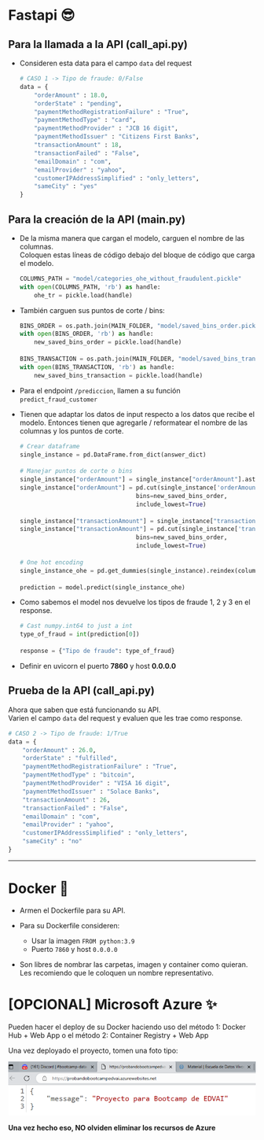 # Fastapi 😎

## Para la llamada a la API (call_api.py)
- Consideren esta data para el campo `data` del request
    ```python
    # CASO 1 -> Tipo de fraude: 0/False
    data = {
        "orderAmount" : 18.0,
        "orderState" : "pending",
        "paymentMethodRegistrationFailure" : "True",
        "paymentMethodType" : "card",
        "paymentMethodProvider" : "JCB 16 digit",
        "paymentMethodIssuer" : "Citizens First Banks",
        "transactionAmount" : 18,
        "transactionFailed" : "False",
        "emailDomain" : "com",
        "emailProvider" : "yahoo",
        "customerIPAddressSimplified" : "only_letters",
        "sameCity" : "yes"
    }
    ```


## Para la creación de la API (main.py)

- De la misma manera que cargan el modelo, carguen el nombre de las columnas.
<br>Coloquen estas líneas de código debajo del bloque de código que carga el modelo.
    ```python
    COLUMNS_PATH = "model/categories_ohe_without_fraudulent.pickle"
    with open(COLUMNS_PATH, 'rb') as handle:
        ohe_tr = pickle.load(handle)
    ```
- También carguen sus puntos de corte / bins:
    ```python
    BINS_ORDER = os.path.join(MAIN_FOLDER, "model/saved_bins_order.pickle")
    with open(BINS_ORDER, 'rb') as handle:
        new_saved_bins_order = pickle.load(handle)

    BINS_TRANSACTION = os.path.join(MAIN_FOLDER, "model/saved_bins_transaction.pickle")
    with open(BINS_TRANSACTION, 'rb') as handle:
        new_saved_bins_transaction = pickle.load(handle)
    ```

- Para el endpoint `/prediccion`, llamen a su función `predict_fraud_customer`

- Tienen que adaptar los datos de input respecto a los datos que recibe el modelo. Entonces tienen que agregarle / reformatear el nombre de las columnas y los puntos de corte.
    ```python
    # Crear dataframe
    single_instance = pd.DataFrame.from_dict(answer_dict)
    
    # Manejar puntos de corte o bins
    single_instance["orderAmount"] = single_instance["orderAmount"].astype(float)
    single_instance["orderAmount"] = pd.cut(single_instance['orderAmount'],
                                     bins=new_saved_bins_order, 
                                     include_lowest=True)
    
    single_instance["transactionAmount"] = single_instance["transactionAmount"].astype(int)
    single_instance["transactionAmount"] = pd.cut(single_instance['transactionAmount'],
                                     bins=new_saved_bins_order, 
                                     include_lowest=True)
    
    # One hot encoding
    single_instance_ohe = pd.get_dummies(single_instance).reindex(columns = ohe_tr).fillna(0)

    prediction = model.predict(single_instance_ohe)
    ```

- Como sabemos el model nos devuelve los tipos de fraude 1, 2 y 3 en el response.
    ```python
    # Cast numpy.int64 to just a int
    type_of_fraud = int(prediction[0])
        
    response = {"Tipo de fraude": type_of_fraud}
    ```

- Definir en uvicorn el puerto **7860** y host **0.0.0.0**

## Prueba de la API (call_api.py)

Ahora que saben que está funcionando su API. 
<br>Varien el campo `data` del request y evaluen que les trae como response.

```python
# CASO 2 -> Tipo de fraude: 1/True
data = {
    "orderAmount" : 26.0,
    "orderState" : "fulfilled",
    "paymentMethodRegistrationFailure" : "True",
    "paymentMethodType" : "bitcoin",
    "paymentMethodProvider" : "VISA 16 digit",
    "paymentMethodIssuer" : "Solace Banks",
    "transactionAmount" : 26,
    "transactionFailed" : "False",
    "emailDomain" : "com",
    "emailProvider" : "yahoo",
    "customerIPAddressSimplified" : "only_letters",
    "sameCity" : "no"
}
```
---

# Docker 🐳

- Armen el Dockerfile para su API.

- Para su Dockerfile consideren:
    - Usar la imagen `FROM python:3.9`
    - Puerto `7860` y host `0.0.0.0`

- Son libres de nombrar las carpetas, imagen y container como quieran. Les recomiendo que le coloquen un nombre representativo.

# [OPCIONAL] Microsoft Azure ✨

Pueden hacer el deploy de su Docker haciendo uso del método 1: Docker Hub + Web App o el método 2: Container Registry + Web App

Una vez deployado el proyecto, tomen una foto tipo:

![Deploy Exitoso](imgs/deploy_exitoso.png)

**Una vez hecho eso, NO olviden eliminar los recursos de Azure**
